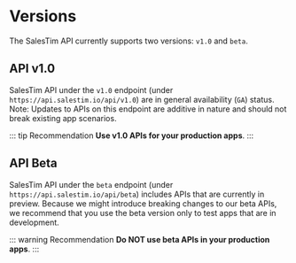 # Versions

The SalesTim API currently supports two versions: `v1.0` and `beta`.

## API v1.0 <Badge text="v1.0"/>
SalesTim API under the `v1.0` endpoint (under `https://api.salestim.io/api/v1.0`) are in general availability (`GA`) status.    
Note: Updates to APIs on this endpoint are additive in nature and should not break existing app scenarios.

::: tip Recommendation
**Use v1.0 APIs for your production apps**.
:::

## API Beta <Badge text="beta" type="warning"/>
SalesTim API under the `beta` endpoint (under `https://api.salestim.io/api/beta`) includes APIs that are currently in preview. Because we might introduce breaking changes to our beta APIs, we recommend that you use the beta version only to test apps that are in development.

::: warning Recommendation
**Do NOT use beta APIs in your production apps**.
:::

<Classification label="public" />

